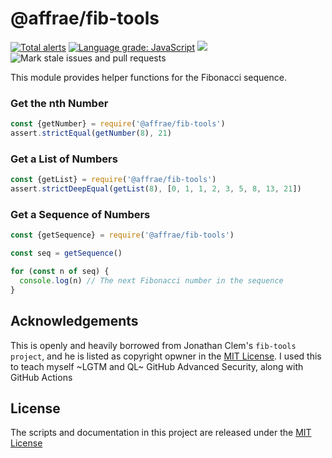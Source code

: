 # @affrae/fib-tools



[![Total alerts](https://img.shields.io/lgtm/alerts/g/affrae/fib-tools.svg?logo=lgtm&logoWidth=18)](https://lgtm.com/projects/g/affrae/fib-tools/alerts/) [![Language grade: JavaScript](https://img.shields.io/lgtm/grade/javascript/g/affrae/fib-tools.svg?logo=lgtm&logoWidth=18)](https://lgtm.com/projects/g/affrae/fib-tools/context:javascript) ![](https://github.com/affrae/fib-tools/workflows/CI/badge.svg) ![Mark stale issues and pull requests](https://github.com/affrae/fib-tools/workflows/Mark%20stale%20issues%20and%20pull%20requests/badge.svg) 


This module provides helper functions for the Fibonacci sequence.

### Get the nth Number

```javascript
const {getNumber} = require('@affrae/fib-tools')
assert.strictEqual(getNumber(8), 21)
```

### Get a List of Numbers

```javascript
const {getList} = require('@affrae/fib-tools')
assert.strictDeepEqual(getList(8), [0, 1, 1, 2, 3, 5, 8, 13, 21])
```

### Get a Sequence of Numbers

```javascript
const {getSequence} = require('@affrae/fib-tools')

const seq = getSequence()

for (const n of seq) {
  console.log(n) // The next Fibonacci number in the sequence
}
```

## Acknowledgements
This is openly and heavily borrowed from Jonathan Clem's `fib-tools project`, and he is listed as copyright opwner in the [MIT License](LICENSE.md). I used this to teach myself ~LGTM and QL~ GitHub Advanced Security, along with GitHub Actions

## License
The scripts and documentation in this project are released under the [MIT License](LICENSE.md)

